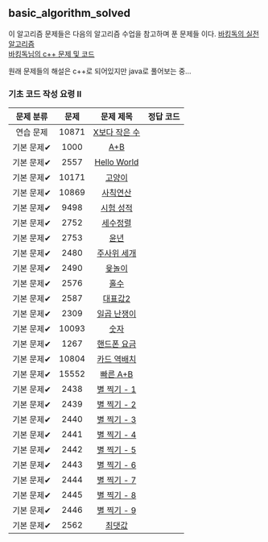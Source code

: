 ## basic_algorithm_solved

이 알고리즘 문제들은 다음의 알고리즘 수업을 참고하며 푼 문제들 이다.
[바킹독의 실전 알고리즘](https://blog.encrypted.gg/category/%EA%B0%95%EC%A2%8C/%EC%8B%A4%EC%A0%84%20%EC%95%8C%EA%B3%A0%EB%A6%AC%EC%A6%98)  
[바킹독님의 c++ 문제 및 코드](https://github.com/encrypted-def/basic-algo-lecture)   

원래 문제들의 해설은 c++로 되어있지만 java로 풀어보는 중...

### 기초 코드 작성 요령 II

| 문제 분류 | 문제 | 문제 제목 | 정답 코드 |
| :--: | :--: | :--: | :--: |
| 연습 문제 | 10871 | [X보다 작은 수](https://www.acmicpc.net/problem/10871) |  |
| 기본 문제✔ | 1000 | [A+B](https://www.acmicpc.net/problem/1000) |  |
| 기본 문제✔ | 2557 | [Hello World](https://www.acmicpc.net/problem/2557) |  |
| 기본 문제✔ | 10171 | [고양이](https://www.acmicpc.net/problem/10171) |  |
| 기본 문제✔ | 10869 | [사칙연산](https://www.acmicpc.net/problem/10869) |  |
| 기본 문제✔ | 9498 | [시험 성적](https://www.acmicpc.net/problem/9498) |  |
| 기본 문제✔ | 2752 | [세수정렬](https://www.acmicpc.net/problem/2752) | |
| 기본 문제✔ | 2753 | [윤년](https://www.acmicpc.net/problem/2753) | |
| 기본 문제✔ | 2480 | [주사위 세개](https://www.acmicpc.net/problem/2480) |  |
| 기본 문제✔ | 2490 | [윷놀이](https://www.acmicpc.net/problem/2490) |  |
| 기본 문제✔ | 2576 | [홀수](https://www.acmicpc.net/problem/2576) |  |
| 기본 문제✔ | 2587 | [대표값2](https://www.acmicpc.net/problem/2587) | |
| 기본 문제✔ | 2309 | [일곱 난쟁이](https://www.acmicpc.net/problem/2309) |  |
| 기본 문제✔ | 10093 | [숫자](https://www.acmicpc.net/problem/10093) | |
| 기본 문제✔ | 1267 | [핸드폰 요금](https://www.acmicpc.net/problem/1267) |  |
| 기본 문제✔ | 10804 | [카드 역배치](https://www.acmicpc.net/problem/10804) ||
| 기본 문제✔ | 15552 | [빠른 A+B](https://www.acmicpc.net/problem/15552) |  |
| 기본 문제✔ | 2438 | [별 찍기 - 1](https://www.acmicpc.net/problem/2438) |  |
| 기본 문제✔ | 2439 | [별 찍기 - 2](https://www.acmicpc.net/problem/2439) |  |
| 기본 문제✔ | 2440 | [별 찍기 - 3](https://www.acmicpc.net/problem/2440) | |
| 기본 문제✔ | 2441 | [별 찍기 - 4](https://www.acmicpc.net/problem/2441) |  |
| 기본 문제✔ | 2442 | [별 찍기 - 5](https://www.acmicpc.net/problem/2442) | |
| 기본 문제✔ | 2443 | [별 찍기 - 6](https://www.acmicpc.net/problem/2443) |  |
| 기본 문제✔ | 2444 | [별 찍기 - 7](https://www.acmicpc.net/problem/2444) |  |
| 기본 문제✔ | 2445 | [별 찍기 - 8](https://www.acmicpc.net/problem/2445) |  |
| 기본 문제✔ | 2446 | [별 찍기 - 9](https://www.acmicpc.net/problem/2446) |  |
| 기본 문제✔ | 2562 | [최댓값](https://www.acmicpc.net/problem/2562) |  |
